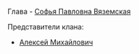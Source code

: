 Глава - [Софья Павловна Вяземская](</Дело/Софья Павловна Вяземская.md>)

Представители клана:
- [Алексей Михайлович](</Дело/Алексей Михайлович.md>)